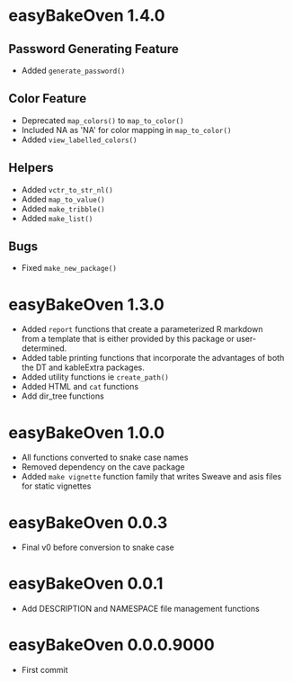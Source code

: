 # easyBakeOven 1.4.0    

## Password Generating Feature 

- Added `generate_password()`  

## Color Feature  

- Deprecated `map_colors()` to `map_to_color()`  
- Included NA as 'NA' for color mapping in `map_to_color()`   
- Added `view_labelled_colors()`  

## Helpers  

- Added `vctr_to_str_nl()`  
- Added `map_to_value()`  
- Added `make_tribble()`  
- Added `make_list()`  

## Bugs  

- Fixed `make_new_package()`  



# easyBakeOven 1.3.0  

- Added `report` functions that create a parameterized R markdown  
from a template that is either provided by this package or 
user-determined.  
- Added table printing functions that incorporate the advantages 
of both the DT and kableExtra packages.  
- Added utility functions ie `create_path()`  
- Added HTML and `cat` functions  
- Add dir_tree functions  

# easyBakeOven 1.0.0  
- All functions converted to snake case names    
- Removed dependency on the cave package  
- Added `make vignette` function family that writes Sweave and asis files for 
static vignettes  

# easyBakeOven 0.0.3  
- Final v0 before conversion to snake case

# easyBakeOven 0.0.1  
- Add DESCRIPTION and NAMESPACE file management functions  

# easyBakeOven 0.0.0.9000  
- First commit  


